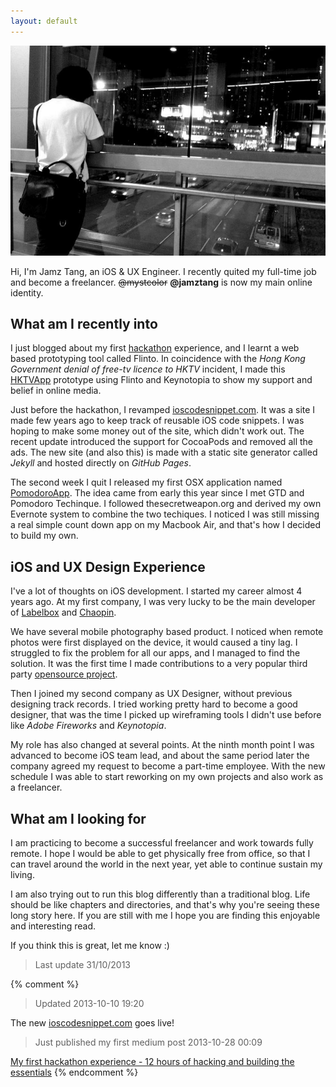 ```yaml
---
layout: default
---
```


![main](/images/jamz-tang-main.jpg)

Hi, I'm Jamz Tang, an iOS & UX Engineer. I recently quited my full-time job and become a freelancer.
<s>@mystcolor</s> **@jamztang** is now my main online identity.

What am I recently into
----

I just blogged about my first [hackathon][] experience, and I learnt a web based
prototyping tool called Flinto. In coincidence with the _Hong Kong
Government denial of free-tv licence to HKTV_ incident, I made this [HKTVApp][]
prototype using Flinto and Keynotopia to show my support and belief in
online media.

Just before the hackathon, I revamped [ioscodesnippet.com][1]. It was a
site I made few years ago to keep track of reusable iOS code snippets.
I was hoping to make some money out of the site, which didn't work out. 
The recent update introduced the support for CocoaPods and removed all
the ads. The new site (and also this) is made with a static site
generator called _Jekyll_ and hosted directly on _GitHub Pages_.

The second week I quit I released my first OSX application named [PomodoroApp][3].
The idea came from early this year since I met GTD and Pomodoro Techinque.
I followed thesecretweapon.org and derived my own Evernote system to combine
the two techiques. I noticed I was still missing a real simple count down app
on my Macbook Air, and that's how I decided to build my own. 

iOS and UX Design Experience
----

I've a lot of thoughts on iOS development. I started my career almost 4
years ago. At my first company, I was very lucky to be the
main developer of [Labelbox][] and [Chaopin][].

We have several mobile photography based product. I noticed when remote
photos were first displayed on the device, it would caused a tiny lag. I struggled
to fix the problem for all our apps, and I managed to find the solution.
It was the first time I made contributions to a very popular third party
[opensource project][rs/SDWebImage].

Then I joined my second company as UX Designer, without previous designing track
records. I tried working pretty hard to become a good designer, that was the
time I picked up wireframing tools I didn't use before like _Adobe Fireworks_
and _Keynotopia_.

My role has also changed at several points. At the ninth month point I
was advanced to become iOS team lead, and about the same period later the
company agreed my request to become a part-time employee. With the new
schedule I was able to start reworking on my own projects and also work
as a freelancer.

What am I looking for
-----

I am practicing to become a successful freelancer and work towards fully remote.
I hope I would be able to get physically free from office, so that I can travel
around the world in the next year, yet able to continue sustain my living.
 
I am also trying out to run this blog differently than a traditional
blog. Life should be like chapters and directories, and that's why you're
seeing these long story here. If you are still with me I hope you are finding
this enjoyable and interesting read.

If you think this is great, let me know :)

> Last update 31/10/2013

{% comment %}
> Updated 2013-10-10 19:20

The new [ioscodesnippet.com][1] goes live!

> Just published my first medium post 2013-10-28 00:09

[My first hackathon experience - 12 hours of hacking and building the essentials][5]
{% endcomment %}

[1]:http://ioscodesnippet.com
[3]:/pomodoroapp
[4]:http://www.urbandictionary.com/define.php?term=jamz
[5]:https://medium.com/p/3db44088db70

[Stepcase]:http://stepcase.com/
[Innopage]:http://www.innopage.com/

[Labelbox]:https://itunes.apple.com/hk/app/labelbox/id417694704?mt=8
[Chaopin]:https://itunes.apple.com/hk/app/chao-pin/id460930910?mt=8
[rs/SDWebImage]:https://github.com/rs/SDWebImage
[Keynotopia]:http://keynotopia.com/

[hackathon]:https://medium.com/unforgettable-moments/3db44088db70

[HKTVApp]:https://www.flinto.com/p/501df628

